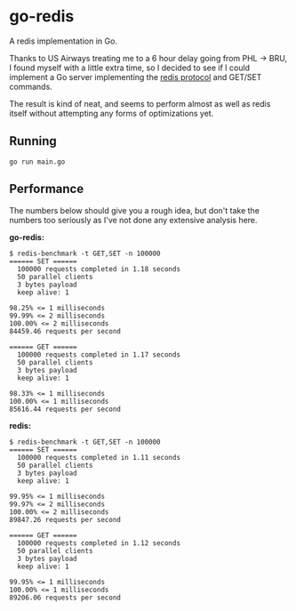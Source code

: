 # go-redis

A redis implementation in Go.

Thanks to US Airways treating me to a 6 hour delay going from PHL -> BRU, I
found myself with a little extra time, so I decided to see if I could implement
a Go server implementing the [redis
protocol](file://localhost/Users/felix/Desktop/redis.html) and GET/SET
commands.

The result is kind of neat, and seems to perform almost as well as redis itself
without attempting any forms of optimizations yet.

## Running

```
go run main.go
```


## Performance

The numbers below should give you a rough idea, but don't take the numbers too
seriously as I've not done any extensive analysis here.

**go-redis:**

```
$ redis-benchmark -t GET,SET -n 100000
====== SET ======
  100000 requests completed in 1.18 seconds
  50 parallel clients
  3 bytes payload
  keep alive: 1

98.25% <= 1 milliseconds
99.99% <= 2 milliseconds
100.00% <= 2 milliseconds
84459.46 requests per second

====== GET ======
  100000 requests completed in 1.17 seconds
  50 parallel clients
  3 bytes payload
  keep alive: 1

98.33% <= 1 milliseconds
100.00% <= 1 milliseconds
85616.44 requests per second
```

**redis:**

```
$ redis-benchmark -t GET,SET -n 100000
====== SET ======
  100000 requests completed in 1.11 seconds
  50 parallel clients
  3 bytes payload
  keep alive: 1

99.95% <= 1 milliseconds
99.97% <= 2 milliseconds
100.00% <= 2 milliseconds
89847.26 requests per second

====== GET ======
  100000 requests completed in 1.12 seconds
  50 parallel clients
  3 bytes payload
  keep alive: 1

99.95% <= 1 milliseconds
100.00% <= 1 milliseconds
89206.06 requests per second
```
